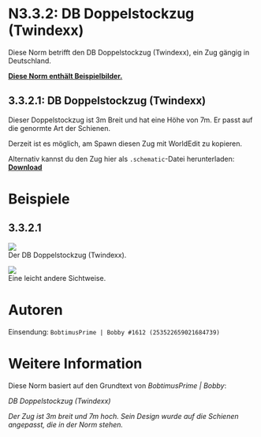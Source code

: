 # N3.3.2: DB Doppelstockzug (Twindexx)

Diese Norm betrifft den DB Doppelstockzug (Twindexx), ein Zug gängig in Deutschland.

**[Diese Norm enthält Beispielbilder.](#beispiele)**

## 3.3.2.1: DB Doppelstockzug (Twindexx)

Dieser Doppelstockzug ist 3m Breit und hat eine Höhe von 7m. Er passt auf die genormte Art der Schienen.

Derzeit ist es möglich, am Spawn diesen Zug mit WorldEdit zu kopieren.

Alternativ kannst du den Zug hier als `.schematic`-Datei herunterladen: **[Download](https://cdn.discordapp.com/attachments/702943999371116554/703296699329675486/DB_Doppelstockzug.schematic)**

# Beispiele

## 3.3.2.1

![](https://i.imgur.com/XnZU2d8.jpg)    
Der DB Doppelstockzug (Twindexx).

![](https://i.imgur.com/jO8WNPw.jpg)    
Eine leicht andere Sichtweise.

# Autoren

Einsendung: `BobtimusPrime | Bobby
#1612 (253522659021684739)`

# Weitere Information

Diese Norm basiert auf den Grundtext von _BobtimusPrime | Bobby_:

_DB Doppelstockzug (Twindexx)_

_Der Zug ist 3m breit und 7m hoch. Sein Design wurde auf die Schienen angepasst, die in der Norm stehen._
